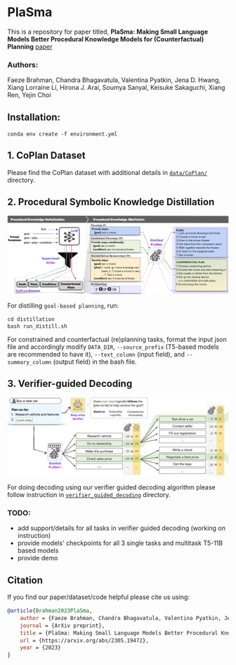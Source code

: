 # PlaSma
This is a repository for paper titled, **PlaSma: Making Small Language Models Better Procedural Knowledge Models for (Counterfactual) Planning**
[paper](https://arxiv.org/abs/2305.19472)

### Authors:
Faeze Brahman, Chandra Bhagavatula, Valentina Pyatkin, Jena D. Hwang, Xiang Lorraine Li, Hirona J. Arai, Soumya Sanyal, Keisuke Sakaguchi, Xiang Ren, Yejin Choi


## Installation:
```
conda env create -f environment.yml
```

## 1. CoPlan Dataset
Please find the CoPlan dataset with additional details in [`data/CoPlan/`](https://github.com/allenai/PlaSma/tree/main/data/CoPlan) directory.

## 2. Procedural Symbolic Knowledge Distillation
![](https://github.com/allenai/PlaSma/blob/main/procedural_skd_overview.png?raw=true)

For distilling `goal-based planning`, run:

```
cd distillation
bash run_distill.sh
```

For constrained and counterfactual (re)planning tasks, format the input json file and accordingly modify `DATA_DIR`, `--source_prefix` (T5-based models are recommended to have it), `--text_column` (input field), and `--summary_column` (output field) in the bash file.

## 3. Verifier-guided Decoding
![](https://github.com/allenai/PlaSma/blob/main/verifier_guided_dec.png?raw=true)

For doing decoding using our verifier guided decoding algorithm please follow instruction in [`verifier_guided_decoding`](https://github.com/allenai/PlaSma/tree/main/verifier_guided_decoding) directory.


### TODO:
- add support/details for all tasks in verifier guided decoding (working on instruction)
- provide models' checkpoints for all 3 single tasks and multitask T5-11B based models
- provide demo


## Citation 
If you find our paper/dataset/code helpful please cite us using:

```bib
@article{Brahman2023PlaSma,
    author = {Faeze Brahman, Chandra Bhagavatula, Valentina Pyatkin, Jena D. Hwang, Xiang Lorraine Li, Hirona J. Arai, Soumya Sanyal, Keisuke Sakaguchi, Xiang Ren, Yejin Choi},
    journal = {ArXiv preprint},
    title = {PlaSma: Making Small Language Models Better Procedural Knowledge Models for (Counterfactual) Planning},
    url = {https://arxiv.org/abs/2305.19472},
    year = {2023}
}
```




